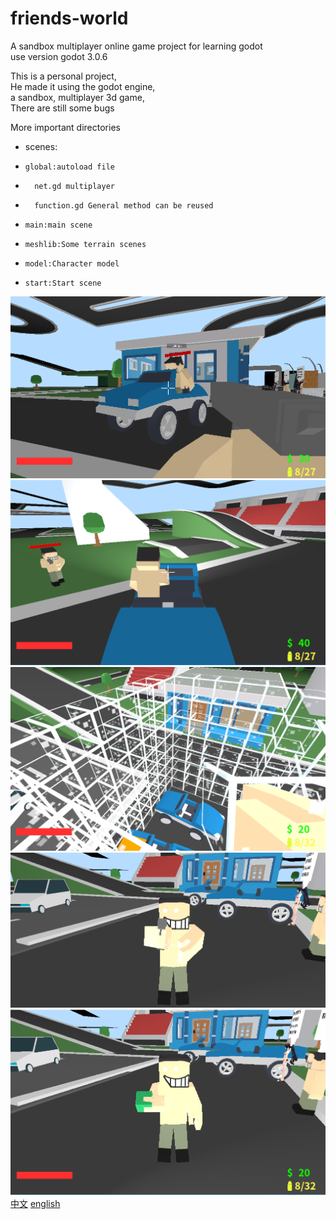 # friends-world
A sandbox multiplayer online game project for learning godot  
use version godot 3.0.6  
  
This is a personal project,  
He made it using the godot engine,  
a sandbox, multiplayer 3d game,  
There are still some bugs  

More important directories  
*   scenes:
*     global:autoload file
*       net.gd multiplayer
*       function.gd General method can be reused
- 	  main:main scene
- 	  meshlib:Some terrain scenes
- 	  model:Character model
- 	  start:Start scene

![alt](/img1.png)
![alt](/img2.png)
![alt](/img3.png)
![alt](/img4.png)
![alt](/img5.png)
[中文](/readme_zh.md)
[english](/README.md)

